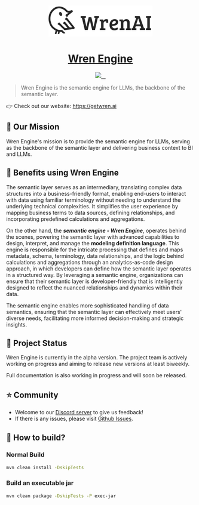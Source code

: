 <p align="center">
  <a href="https://getwren.ai">
    <picture>
      <source media="(prefers-color-scheme: light)" srcset="./misc/wrenai_logo.png">
      <img src="./misc/wrenai_logo.png">
    </picture>
    <h1 align="center">Wren Engine</h1>
  </a>
</p>

<p align="center">
  <a aria-label="Canner" href="https://cannerdata.com/">
    <img src="https://img.shields.io/badge/%F0%9F%A7%A1-Made%20by%20Canner-blue?style=for-the-badge">
  </a>
  <a aria-label="License" href="https://github.com/Canner/wren-engine/blob/main/LICENSE">
    <img alt="" src="https://img.shields.io/github/license/canner/WrenAI?color=blue&style=for-the-badge">
  </a>
  <a aria-label="Join the community on GitHub" href="https://discord.gg/5DvshJqG8Z">
    <img alt="" src="https://img.shields.io/badge/-JOIN%20THE%20COMMUNITY-blue?style=for-the-badge&logo=discord&logoColor=white&labelColor=grey&logoWidth=20">
  </a>
  <a aria-label="Follow us" href="https://x.com/getwrenai">
    <img alt="" src="https://img.shields.io/badge/-@getwrenai-blue?style=for-the-badge&logo=x&logoColor=white&labelColor=gray&logoWidth=20">
  </a>
</p>

> Wren Engine is the semantic engine for LLMs, the backbone of the semantic layer. 

👉 Check out our website: https://getwren.ai

## 🎯 Our Mission

Wren Engine's mission is to provide the semantic engine for LLMs, serving as the backbone of the semantic layer and delivering business context to BI and LLMs.

## 🤔 Benefits using Wren Engine

The semantic layer serves as an intermediary, translating complex data structures into a business-friendly format, enabling end-users to interact with data using familiar terminology without needing to understand the underlying technical complexities. It simplifies the user experience by mapping business terms to data sources, defining relationships, and incorporating predefined calculations and aggregations.

On the other hand, the ***semantic engine - Wren Engine***, operates behind the scenes, powering the semantic layer with advanced capabilities to design, interpret, and manage the **modeling definition language**. This engine is responsible for the intricate processing that defines and maps metadata, schema, terminology, data relationships, and the logic behind calculations and aggregations through an analytics-as-code design approach, in which developers can define how the semantic layer operates in a structured way.  By leveraging a semantic engine, organizations can ensure that their semantic layer is developer-friendly that is intelligently designed to reflect the nuanced relationships and dynamics within their data.

The semantic engine enables more sophisticated handling of data semantics, ensuring that the semantic layer can effectively meet users' diverse needs, facilitating more informed decision-making and strategic insights.

## 🚧 Project Status
Wren Engine is currently in the alpha version. The project team is actively working on progress and aiming to release new versions at least biweekly.

Full documentation is also working in progress and will soon be released.

## ⭐️ Community

- Welcome to our [Discord server](https://discord.gg/5DvshJqG8Z) to give us feedback!
- If there is any issues, please visit [Github Issues](https://github.com/Canner/wren-engine/issues).


## 🙌 How to build?

### Normal Build

```bash
mvn clean install -DskipTests
```

### Build an executable jar

```bash
mvn clean package -DskipTests -P exec-jar
```
